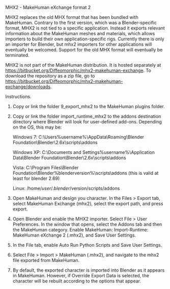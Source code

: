 MHX2 - MakeHuman eXchange format 2

MHX2 replaces the old MHX format that has been bundled with MakeHuman. Contrary to the first version, which was a Blender-specific format, MHX2 is not tied to a specific application. Instead it exports relevant information about the MakeHuman meshes and materials, which allows importers to build their own application-specific rigs. Currently there is only an importer for Blender, but mhx2 importers for other applications will eventually be welcomed. Support for the old MHX format will eventually be terminated.

MHX2 is not part of the MakeHuman distribution. It is hosted separately at https://bitbucket.org/Diffeomorphic/mhx2-makehuman-exchange. To download the repository as a zip file, go to https://bitbucket.org/Diffeomorphic/mhx2-makehuman-exchange/downloads.

Instructions.

1. Copy or link the folder 9_export_mhx2 to the MakeHuman plugins folder.


2. Copy or link the folder import_runtime_mhx2 to the addons destination directory where Blender will look for user-defined add-ons. Depending on the OS, this may be:

    Windows 7: C:\Users\%username%\AppData\Roaming\Blender Foundation\Blender\2.6x\scripts\addons

    Windows XP: C:\Documents and Settings\%username%\Application Data\Blender Foundation\Blender\2.6x\scripts\addons

    Vista: C:\Program Files\Blender Foundation\Blender\%blenderversion%\scripts\addons (this is valid at least for blender 2.69)

    Linux: /home/$user/.blender/$version/scripts/addons


3. Open MakeHuman and design you character. In the Files > Export tab, select MakeHuman Exchange (mhx2), select the export path, and press export.

4. Open Blender and enable the MHX2 importer. Select File > User Preferences. In the window that opens, select the Addons tab and then the MakeHuman category. Enable MakeHuman: Import-Runtime: MakeHuman eXchange 2 (.mhx2), and Save User Settings.

5. In the File tab, enable Auto Run Python Scripts and Save User Settings.

6. Select File > Import > MakeHuman (.mhx2), and navigate to the mhx2 file exported from MakeHuman.

7. By default, the exported character is imported into Blender as it appears in MakeHuman. However, if Override Export Data is selected, the character will be rebuilt according to the options that appear.
